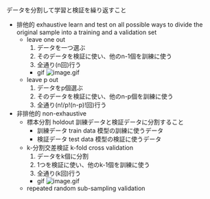 データを分割して学習と検証を繰り返すこと
- 排他的 exhaustive
    learn and test on all possible ways to divide the original sample into a training and a validation set
    - leave one out
        1. データを一つ選ぶ
        2. そのデータを検証に使い、他のn-1個を訓練に使う
        3. 全通り(n回)行う
        - gif
            ![image.gif](image.gif)
    - leave p out
        1. データをp個選ぶ
        2. そのデータを検証に使い、他のn-p個を訓練に使う
        3. 全通り(n!/p!(n-p)!回)行う
- 非排他的 non-exhaustive
    - 標本分割 holdout
        訓練データと検証データに分割すること
        - 訓練データ train data
            模型の訓練に使うデータ
        - 検証データ test data
            模型の検証に使うデータ
    - k-分割交差検証 k-fold cross validation
        1. データをk個に分割
        2. 1つを検証に使い、他のk-1個を訓練に使う
        3. 全通り(k回)行う
        - gif
            ![image.gif](image%201.gif)
    - repeated random sub-sampling validation